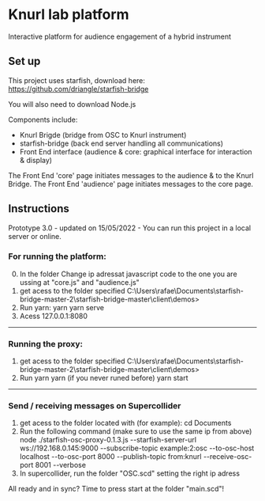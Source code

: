 # Knurl lab platform
Interactive platform for audience engagement of a hybrid instrument

## Set up

This project uses starfish, download here:
https://github.com/driangle/starfish-bridge 

You will also need to download Node.js

Components include: 
- Knurl Brigde (bridge from OSC to Knurl instrument)
- starfish-bridge (back end server handling all communications)
- Front End interface (audience & core: graphical interface for interaction & display) 

The Front End 'core' page initiates messages to the audience & to the Knurl Bridge. 
The Front End 'audience' page initiates messages to the core page. 

## Instructions
Prototype 3.0 - updated on 15/05/2022 - You can run this project in a local server or online. 

### For running the platform:
0) In the folder Change ip adressat javascript code to the one you are ussing at "core.js" and "audience.js"
1) get acess to the folder specified 
C:\Users\rafae\Documents\starfish-bridge-master-2\starfish-bridge-master\client\demos>
2) Run yarn:
yarn
yarn serve
3) Acess 127.0.0.1:8080
------------------------------------------------------------------------------------
### Running the proxy:
1) get acess to the folder specified 
C:\Users\rafae\Documents\starfish-bridge-master-2\starfish-bridge-master\client\demos>
2) Run yarn
yarn (if you never runed before)
yarn start
------------------------------------------------------------------------------------
### Send / receiving messages on Supercollider
1) get acess to the folder located with (for example):
cd Documents
2) Run the following command (make sure to use the same ip from above)
node ./starfish-osc-proxy-0.1.3.js --starfish-server-url ws://192.168.0.145:9000  --subscribe-topic example:2:osc  --to-osc-host localhost  --to-osc-port 8000  --publish-topic from:knurl --receive-osc-port 8001  --verbose 
3) In supercollider, run the folder "OSC.scd" setting the right ip adress


All ready and in sync? Time to press  start at the folder "main.scd"!

